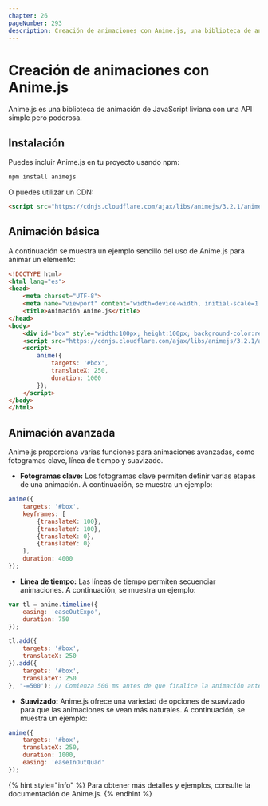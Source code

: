```yaml
---
chapter: 26
pageNumber: 293
description: Creación de animaciones con Anime.js, una biblioteca de animación JavaScript ligera.
---
```


# Creación de animaciones con Anime.js

Anime.js es una biblioteca de animación de JavaScript liviana con una API simple pero poderosa.

## Instalación

Puedes incluir Anime.js en tu proyecto usando npm:

```bash
npm install animejs
```

O puedes utilizar un CDN:

```html
<script src="https://cdnjs.cloudflare.com/ajax/libs/animejs/3.2.1/anime.min.js"></script>
```

## Animación básica

A continuación se muestra un ejemplo sencillo del uso de Anime.js para animar un elemento:

```html
<!DOCTYPE html>
<html lang="es">
<head>
    <meta charset="UTF-8">
    <meta name="viewport" content="width=device-width, initial-scale=1.0">
    <title>Animación Anime.js</title>
</head>
<body>
    <div id="box" style="width:100px; height:100px; background-color:red;"></div>
    <script src="https://cdnjs.cloudflare.com/ajax/libs/animejs/3.2.1/anime.min.js"></script>
    <script>
        anime({
            targets: '#box',
            translateX: 250,
            duration: 1000
        });
    </script>
</body>
</html>
```

## Animación avanzada

Anime.js proporciona varias funciones para animaciones avanzadas, como fotogramas clave, línea de tiempo y suavizado.

- **Fotogramas clave:**
Los fotogramas clave permiten definir varias etapas de una animación. A continuación, se muestra un ejemplo:

```javascript
anime({
    targets: '#box',
    keyframes: [
        {translateX: 100},
        {translateY: 100},
        {translateX: 0},
        {translateY: 0}
    ],
    duration: 4000
});
```

- **Línea de tiempo:**
Las líneas de tiempo permiten secuenciar animaciones. A continuación, se muestra un ejemplo:

```javascript
var tl = anime.timeline({
    easing: 'easeOutExpo',
    duration: 750
});

tl.add({
    targets: '#box',
    translateX: 250
}).add({
    targets: '#box',
    translateY: 250
}, '-=500'); // Comienza 500 ms antes de que finalice la animación anterior.
```

- **Suavizado:**
Anime.js ofrece una variedad de opciones de suavizado para que las animaciones se vean más naturales. A continuación, se muestra un ejemplo:

```javascript
anime({
    targets: '#box',
    translateX: 250,
    duration: 1000,
    easing: 'easeInOutQuad'
});
```

{% hint style="info" %}
Para obtener más detalles y ejemplos, consulte la documentación de Anime.js.
{% endhint %}

